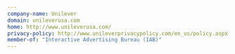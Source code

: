 ```yaml
---
company-name: Unilever
domain: unileverusa.com
home: http://www.unileverusa.com/
privacy-policy: http://www.unileverprivacypolicy.com/en_us/policy.aspx
member-of: "Interactive Advertising Bureau (IAB)"
---
```




